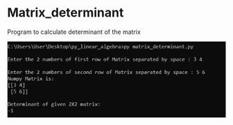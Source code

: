 # Matrix_determinant
Program to calculate determinant of the matrix

![alt text](https://github.com/alexzedev/Matrix_determinant/blob/main/matrix_determinant_screen.png?raw=true)
